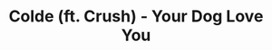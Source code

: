---
layout: page
title: Colde (ft. Crush) - Your Dog Love You
description: Where is the moment we needed the most?
link: https://www.youtube.com/embed/Bh-qD0jtI18?si=Hl4io8Z7tekUfIhU
importance: 21
category: [Singing]
---